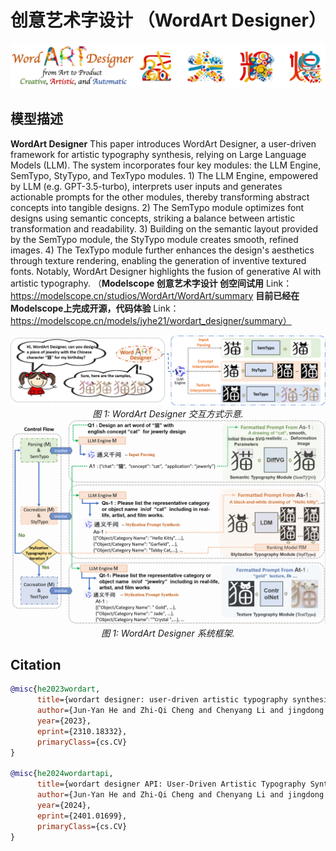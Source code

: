 
# 创意艺术字设计 （WordArt Designer）
<div align="center">
  <img src='assert/banner.png' width='900'/>
</div>

## 模型描述
**WordArt Designer**   This paper introduces WordArt Designer, a user-driven framework for artistic typography synthesis, relying on Large Language Models (LLM). The system incorporates four key modules: the LLM Engine, SemTypo, StyTypo, and TexTypo modules. 1) The LLM Engine, empowered by LLM (e.g. GPT-3.5-turbo), interprets user inputs and generates actionable prompts for the other modules, thereby transforming abstract concepts into tangible designs. 2) The SemTypo module optimizes font designs using semantic concepts, striking a balance between artistic transformation and readability. 3) Building on the semantic layout provided by the SemTypo module, the StyTypo module creates smooth, refined images. 4) The TexTypo module further enhances the design's aesthetics through texture rendering, enabling the generation of inventive textured fonts. Notably, WordArt Designer highlights the fusion of generative AI with artistic typography. 
（**Modelscope 创意艺术字设计 创空间试用** Link：https://modelscope.cn/studios/WordArt/WordArt/summary **目前已经在Modelscope上完成开源，代码体验** Link：https://modelscope.cn/models/jyhe21/wordart_designer/summary）



<div align="center">
  <img src='assert/intro.png' width='900'/>
  <br>
  <i>图 1: WordArt Designer 交互方式示意.</i>
</div>



<div align="center">
  <img src='assert/framework.png' width='900'/>
  <br>
  <i>图 1: WordArt Designer 系统框架.</i>
</div>




## Citation

```bibtex
@misc{he2023wordart,
      title={wordart designer: user-driven artistic typography synthesis using large language models}, 
      author={Jun-Yan He and Zhi-Qi Cheng and Chenyang Li and jingdong Sun and Wangmeng Xiang and Xianhui Lin, and Xiaoyang Kang and Zengke Jin and Yusen Hu and Bin Luo and Yifeng Geng and Xuansong Xie and Jingren Zhou},
      year={2023},
      eprint={2310.18332},
      primaryClass={cs.CV}
}

@misc{he2024wordartapi,
      title={wordart designer API: User-Driven Artistic Typography Synthesis with Large Language Models on ModelScope}, 
      author={Jun-Yan He and Zhi-Qi Cheng and Chenyang Li and jingdong Sun and Wangmeng Xiang and Xianhui Lin, and Xiaoyang Kang and Zengke Jin and Yusen Hu and Bin Luo and Yifeng Geng and Xuansong Xie and Jingren Zhou},
      year={2024},
      eprint={2401.01699},
      primaryClass={cs.CV}
}
```